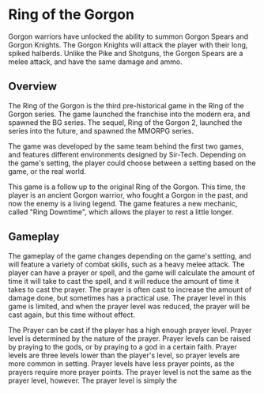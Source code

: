 # Ring of the Gorgon

Gorgon warriors have unlocked the ability to summon Gorgon Spears and Gorgon Knights. The Gorgon Knights will attack the player with their long, spiked halberds. Unlike the Pike and Shotguns, the Gorgon Spears are a melee attack, and have the same damage and ammo.

## Overview

The Ring of the Gorgon is the third pre-historical game in the Ring of the Gorgon series. The game launched the franchise into the modern era, and spawned the BG series. The sequel, Ring of the Gorgon 2, launched the series into the future, and spawned the MMORPG series.

The game was developed by the same team behind the first two games, and features different environments designed by Sir-Tech. Depending on the game's setting, the player could choose between a setting based on the game, or the real world.

This game is a follow up to the original Ring of the Gorgon. This time, the player is an ancient Gorgon warrior, who fought a Gorgon in the past, and now the enemy is a living legend. The game features a new mechanic, called "Ring Downtime", which allows the player to rest a little longer.

## Gameplay

The gameplay of the game changes depending on the game's setting, and will feature a variety of combat skills, such as a heavy melee attack. The player can have a prayer or spell, and the game will calculate the amount of time it will take to cast the spell, and it will reduce the amount of time it takes to cast the prayer. The prayer is often cast to increase the amount of damage done, but sometimes has a practical use. The prayer level in this game is limited, and when the prayer level was reduced, the prayer will be cast again, but this time without effect.

The Prayer can be cast if the player has a high enough prayer level. Prayer level is determined by the nature of the prayer. Prayer levels can be raised by praying to the gods, or by praying to a god in a certain faith. Prayer levels are three levels lower than the player's level, so prayer levels are more common in setting. Prayer levels have less prayer points, as the prayers require more prayer points. The prayer level is not the same as the prayer level, however. The prayer level is simply the